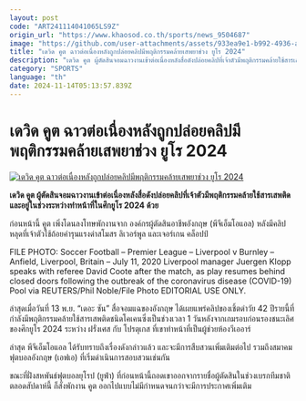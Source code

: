 ```yaml
---
layout: post
code: "ART241114041065LS9Z"
origin_url: "https://www.khaosod.co.th/sports/news_9504687"
image: "https://github.com/user-attachments/assets/933ea9e1-b992-4936-aa57-ea9d0b2952ef"
title: "เดวิด คูต ฉาวต่อเนื่องหลังถูกปล่อยคลิปมีพฤติกรรมคล้ายเสพยาช่วง ยูโร 2024"
description: "เดวิด คูต ผู้ตัดสินจอมฉาวงานเข้าต่อเนื่องหลังสื่อดังปล่อยคลิปที่เจ้าตัวมีพฤติกรรมคล้ายใช้สารเสพติด และอยู่ในช่วงระหว่างทำหน้าที่ในศึกยูโร 2024 ด้วย"
category: "SPORTS"
language: "th"
date: 2024-11-14T05:13:57.839Z
---
```


# เดวิด คูต ฉาวต่อเนื่องหลังถูกปล่อยคลิปมีพฤติกรรมคล้ายเสพยาช่วง ยูโร 2024

[![เดวิด คูต ฉาวต่อเนื่องหลังถูกปล่อยคลิปมีพฤติกรรมคล้ายเสพยาช่วง ยูโร 2024](https://www.khaosod.co.th/wpapp/uploads/2024/11/David-Coote-6322.jpg "เดวิด คูต ฉาวต่อเนื่องหลังถูกปล่อยคลิปมีพฤติกรรมคล้ายเสพยาช่วง ยูโร 2024")](https://www.khaosod.co.th/wpapp/uploads/2024/11/David-Coote-6322.jpg)

**เดวิด คูต ผู้ตัดสินจอมฉาวงานเข้าต่อเนื่องหลังสื่อดังปล่อยคลิปที่เจ้าตัวมีพฤติกรรมคล้ายใช้สารเสพติด และอยู่ในช่วงระหว่างทำหน้าที่ในศึกยูโร 2024 ด้วย**

ก่อนหน้านี้ คูต เพิ่งโดนลงโทษพักงานจาก องค์กรผู้ตัดสินอาชีพอังกฤษ (พีจีเอ็มโอแอล) หลังมีคลิปหลุดที่เจ้าตัวใช้ถ้อยคำรุนแรงด่าสโมสร ลิเวอร์พูล และเจอร์เกน คล็อปป์

FILE PHOTO: Soccer Football – Premier League – Liverpool v Burnley – Anfield, Liverpool, Britain – July 11, 2020 Liverpool manager Juergen Klopp speaks with referee David Coote after the match, as play resumes behind closed doors following the outbreak of the coronavirus disease (COVID-19) Pool via REUTERS/Phil Noble/File Photo EDITORIAL USE ONLY.



ล่าสุดเมื่อวันที่ 13 พ.ย. “เดอะ ซัน” สื่อจอมแฉของอังกฤษ ได้เผยแพร่คลิปของเชิ้ตดำวัย 42 ปีรายนี้ที่กำลังมีพฤติกรรมคล้ายใช้สารเสพติดชนิดโคเคนซึ่งเป็นช่วงเวลา 1 วันหลังจากเกมรอบก่อนรองชนะเลิศของศึกยูโร 2024 ระหว่าง ฝรั่งเศส กับ โปรตุเกส ที่เขาทำหน้าที่เป็นผู้ช่วยห้องวีเออาร์

ล่าสุด พีจีเอ็มโอแอล ได้รับทราบถึงเรื่องดังกล่าวแล้ว และจะมีการสืบสวนเพิ่มเติมต่อไป รวมถึงสมาคมฟุตบอลอังกฤษ (เอฟเอ) ที่เริ่มดำเนินการสอบสวนเช่นกัน

ขณะที่ฝั่งสหพันธ์ฟุตบอลยุโรป (ยูฟ่า) ที่ก่อนหน้านี้ถอดเขาออกจากรายชื่อผู้ตัดสินในช่วงเบรกทีมชาติตลอดสัปดาห์นี้ ก็สั่งพักงาน คูต ออกไปแบบไม่มีกำหนดจนกว่าจะมีการประกาศเพิ่มเติม